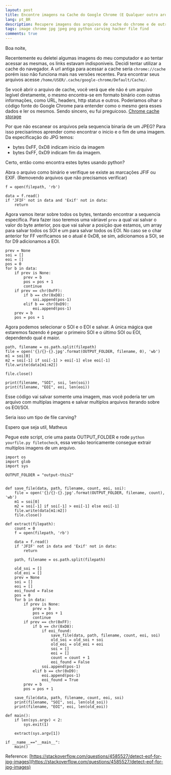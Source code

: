 ```yaml
---
layout: post
title: Encontre imagens na Cache do Google Chrome (E Qualquer outro arquivo!)
lang: pt_BR
description: Recupere imagens dos arquivos de cache do chrome e de outro arquivo qualquer!
tags: image chrome jpg jpeg png python carving hacker file find
comments: true
--- 
```


Boa noite,

Recentemente eu deletei algumas imagens do meu computador e ao tentar acessar as mesmas, os links estavam indisponiveis. Decidi tentar utilizar a cache do navegador. A url antiga para acessar a cache seria `chrome://cache` porém isso não funciona mais nas versões recentes. Para encontrar seus arquivos acesse `/home/USER/.cache/google-chrome/Default/Cache/`. 

Se você abrir o arquivo de cache, você verá que ele não é um arquivo legível diretamente, o mesmo encontra-se em formato binário com outras informações, como URL, headers, http status e outros. Poderiamos olhar o código fonte do Google Chrome para entender como o mesmo gera esses dados e ler os mesmos. Sendo sincero, eu fui preguicoso. [Chrome cache storage](https://github.com/chromium/chromium/tree/f18e79d901f56154f80eea1e2218544285e62623/content/browser/cache_storage)

Por que não escanear os arquivos pela sequencia binaria de um JPEG? Para isso precisarimos aprender como encontrar o inicio e o fim de uma imagem. Da especificação do JPG temos:
- bytes 0xFF, 0xD8 indicam inicio da imagem
- bytes 0xFF, 0xD9 indicam fim da imagem.

Certo, então como encontra estes bytes usando python?

Abra o arquivo como binário e verifique se existe as marcações JFIF ou EXIF. (Removendo arquivos que não precisamos verificar)
```
f = open(filepath, 'rb')

data = f.read()
if 'JFIF' not in data and 'Exif' not in data:
	return
```

Agora vamos iterar sobre todos os bytes, tentando encontrar a sequencia específica. Para fazer isso teremos uma váriavel `prev` a qual vai salvar o valor do byte anterior, pos que vai salvar a posição que estamos, um array para salvar todos os SOI e um para salvar todos os EOI. No caso se o char anterior for FF verificamos se o atual é 0xD8, se sim, adicionamos a SOI, se for D9 adicionamos a EOI.

```
prev = None
soi = []
eoi = []
pos = 0
for b in data:
	if prev is None:
		prev = b
		pos = pos + 1
		continue
	if prev == chr(0xFF):
		if b == chr(0xD8):
			soi.append(pos-1)
		elif b == chr(0xD9):
			eoi.append(pos-1)
	prev = b
	pos = pos + 1
```

Agora podemos selecionar o SOI e o EOI e salvar. A única mágica que estaremos fazendo é pegar o primeiro SOI e o último SOI ou EOI, dependendo qual é maior.
```
path, filename = os.path.split(filepath)
file = open('{}/{}-{}.jpg'.format(OUTPUT_FOLDER, filename, 0), 'wb')
m1 = soi[0]
m2 = soi[-1] if soi[-1] > eoi[-1] else eoi[-1]
file.write(data[m1:m2])

file.close()

print(filename, "SOI", soi, len(soi))
print(filename, "EOI", eoi, len(eoi))
```
Esse código vai salvar somente uma imagem, mas você poderia ter um arquivo com multiplas imagens e salvar multiplos arquivos iterando sobre os EOI/SOI.

Seria isso um tipo de file carving?

Espero que seja util,
Matheus


Pegue este script, crie uma pasta OUTPUT_FOLDER e rode `python yourfile.py filetocheck`, essa versão teoricamente consegue extrair multiplos imagens de um arquivo.

```
import os
import glob
import sys

OUTPUT_FOLDER = "output-this2"


def save_file(data, path, filename, count, eoi, soi):
	file = open('{}/{}-{}.jpg'.format(OUTPUT_FOLDER, filename, count), 'wb')
	m1 = soi[0]
	m2 = soi[-1] if soi[-1] > eoi[-1] else eoi[-1]
	file.write(data[m1:m2])
	file.close()

def extract(filepath):
	count = 0
	f = open(filepath, 'rb')

	data = f.read()
	if 'JFIF' not in data and 'Exif' not in data:
		return

	path, filename = os.path.split(filepath)

	old_soi = []
	old_eoi = []
	prev = None
	soi = []
	eoi = []
	eoi_found = False
	pos = 0
	for b in data:
		if prev is None:
			prev = b
			pos = pos + 1
			continue
		if prev == chr(0xFF):
			if b == chr(0xD8):
				if eoi_found:
					save_file(data, path, filename, count, eoi, soi)
					old_soi = old_soi + soi
					old_eoi = old_eoi + eoi
					soi = []
					eoi = []
					count = count + 1
					eoi_found = False
				soi.append(pos-1)
			elif b == chr(0xD9):
				eoi.append(pos-1)
				eoi_found = True
		prev = b
		pos = pos + 1

	save_file(data, path, filename, count, eoi, soi)
	print(filename, "SOI", soi, len(old_soi))
	print(filename, "EOI", eoi, len(old_eoi))

def main():
	if len(sys.argv) < 2:
		sys.exit(1)

	extract(sys.argv[1])

if __name__=="__main__":
	main()
```

Reference:
[https://stackoverflow.com/questions/4585527/detect-eof-for-jpg-images](https://stackoverflow.com/questions/4585527/detect-eof-for-jpg-images)
